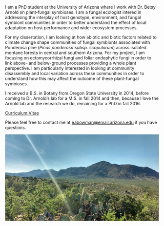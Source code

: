 
I am a PhD student at the University of Arizona where I work with Dr. Betsy Arnold on plant-fungal symbioses. I am a fungal ecologist intered in addressing the interplay of host genotype, environment, and fungal symbiont communities in order to better understand the effect of local adaptation on host performance and wider ecosystem processes.

For my dissertation, I am looking at how abiotic and biotic factors related to climate change shape communities of fungal symbionts associated with Ponderosa pine (*Pinus ponderosa subsp. scopulorum*) across isolated montane forests in central and southern Arizona. For my project, I am focusing on ectomycorrhizal fungi and foliar endophytic fungi in order to link above- and below-ground processes providing a whole plant perspective. I am particularly interested in looking at community disassembly and local variation across these communities in order to understand how this may affect the outcome of these plant-fungal symbioses. 

I received a B.S. in Botany from Oregon State University in 2014, before coming to Dr. Arnold’s lab for a M.S. in fall 2014 and then, because I love the Arnold lab and the research we do, remaining for a PhD in fall 2016. 

[Curriculum Vitae](/Bowman_CV_2018.pdf)

Please feel free to contact me at <eabowman@email.arizona.edu> if you have questions.

![image](/Photos/Santa_teresa.jpg)
